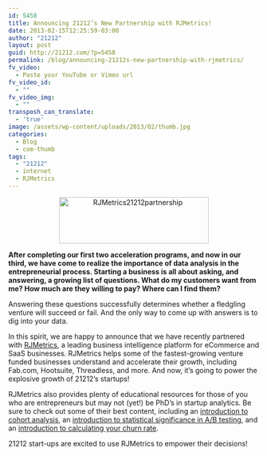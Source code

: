 ```yaml
---
id: 5458
title: Announcing 21212’s New Partnership with RJMetrics!
date: 2013-02-15T12:25:59-03:00
author: "21212"
layout: post
guid: http://21212.com/?p=5458
permalink: /blog/announcing-21212s-new-partnership-with-rjmetrics/
fv_video:
  - Paste your YouTube or Vimeo url
fv_video_id:
  - ""
fv_video_img:
  - ""
transposh_can_translate:
  - 'true'
image: /assets/wp-content/uploads/2013/02/thumb.jpg
categories:
  - Blog
  - com-thumb
tags:
  - "21212"
  - internet
  - RJMetrics
---
```

<p style="text-align: center;">
  <a href="http://21212.com/assets/wp-content/uploads/2013/02/image.png"><img class="size-medium wp-image-5459 aligncenter" alt="RJMetrics21212partnership" src="{{ site.url }}/assets/wp-content/uploads/2013/02/image-300x93.png" width="300" height="93" srcset="{{ site.url }}/assets/wp-content/uploads/2013/02/image-300x93.png 300w, {{ site.url }}/assets/wp-content/uploads/2013/02/image-1024x318.png 1024w" sizes="(max-width: 300px) 100vw, 300px" /></a>
</p>

<b id="internal-source-marker_0.7378009269014001">After completing our first two acceleration programs, and now in our third, we have come to realize the importance of data analysis in the entrepreneurial process. Starting a business is all about asking, and answering, a growing list of questions. What do my customers want from me? How much are they willing to pay? Where can I find them?</b>

Answering these questions successfully determines whether a fledgling venture will succeed or fail. And the only way to come up with answers is to dig into your data.

In this spirit, we are happy to announce that we have recently partnered with [RJMetrics](http://www.rjmetrics.com/), a leading business intelligence platform for eCommerce and SaaS businesses. RJMetrics helps some of the fastest-growing venture funded businesses understand and accelerate their growth, including Fab.com, Hootsuite, Threadless, and more. And now, it’s going to power the explosive growth of 21212’s startups!

RJMetrics also provides plenty of educational resources for those of you who are entrepreneurs but may not (yet!) be PhD’s in startup analytics. Be sure to check out some of their best content, including an [introduction to cohort analysis](http://cohortanalysis.com/), an [introduction to statistical significance in A/B testing](http://testsignificance.com/), and an [introduction to calculating your churn rate](http://www.churn-rate.com/).

21212 start-ups are excited to use RJMetrics to empower their decisions!
